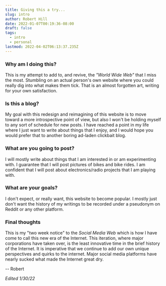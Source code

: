 ```yaml
---
title: Giving this a try...
slug: intro
author: Robert Hill
date: 2022-01-07T00:19:36-08:00
draft: false
tags:
  - intro
  - personal
lastmod: 2022-04-02T06:13:37.235Z
---
```



### Why am I doing this?

This is my attempt to add to, and revive, the *"World Wide Web"* that I miss the most. Stumbling on an actual person's own website where you could really dig into what makes them tick. That is an almost forgotten art, writing for your own satisfaction.

### Is this a blog?

My goal with this redesign and reimagining of this website is to move toward a more introspective point of view, but also I won't be holding myself to any sort of schedule for new posts. I have reached a point in my life where I just want to write about things that I enjoy, and I would hope you would prefer that to another boring ad-laden clickbait blog.

### What are you going to post?

I will mostly write about things that I am interested in or am experimenting with. I guarantee that I will post pictures of bikes and bike rides. I am confident that I will post about electronics/radio projects that I am playing with.

### What are your goals?

I don't expect, or really want, this website to become popular. I mostly just don't want the history of my writings to be recorded under a pseudonym on Reddit or any other platform.

### Final thoughts

This is my "two week notice" to the *Social Media Web* which is how I have come to call this new era of the Internet. This iteration, where major corporations have taken over, is the least innovative time in the brief history of the Internet. It is imperative that we continue to add our own unique perspectives and quirks to the internet. Major social media platforms have nearly sucked what made the Internet great dry.

  
-- Robert

*Edited 1/30/22*
